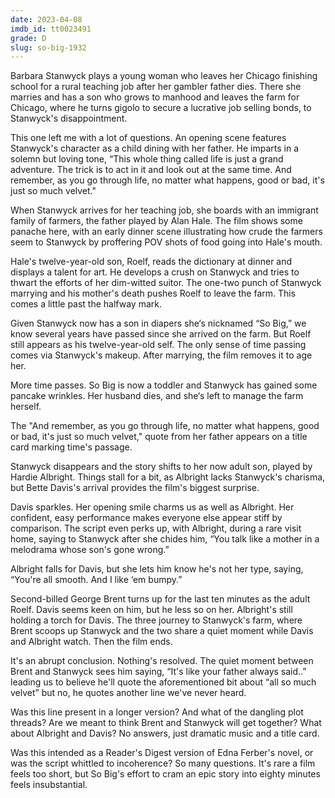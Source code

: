```yaml
---
date: 2023-04-08
imdb_id: tt0023491
grade: D
slug: so-big-1932
---
```


Barbara Stanwyck plays a young woman who leaves her Chicago finishing school for a rural teaching job after her gambler father dies. There she marries and has a son who grows to manhood and leaves the farm for Chicago, where he turns gigolo to secure a lucrative job selling bonds, to Stanwyck's disappointment.

<!-- end -->

This one left me with a lot of questions. An opening scene features Stanwyck's character as a child dining with her father. He imparts in a solemn but loving tone, “This whole thing called life is just a grand adventure. The trick is to act in it and look out at the same time. And remember, as you go through life, no matter what happens, good or bad, it's just so much velvet."

When Stanwyck arrives for her teaching job, she boards with an immigrant family of farmers, the father played by Alan Hale. The film shows some panache here, with an early dinner scene illustrating how crude the farmers seem to Stanwyck by proffering POV shots of food going into Hale's mouth.

Hale's twelve-year-old son, Roelf, reads the dictionary at dinner and displays a talent for art. He develops a crush on Stanwyck and tries to thwart the efforts of her dim-witted suitor. The one-two punch of Stanwyck marrying and his mother's death pushes Roelf to leave the farm. This comes a little past the halfway mark.

Given Stanwyck now has a son in diapers she‘s nicknamed “So Big,” we know several years have passed since she arrived on the farm. But Roelf still appears as his twelve-year-old self. The only sense of time passing comes via Stanwyck's makeup. After marrying, the film removes it to age her.

More time passes. So Big is now a toddler and Stanwyck has gained some pancake wrinkles. Her husband dies, and she‘s left to manage the farm herself.

The "And remember, as you go through life, no matter what happens, good or bad, it's just so much velvet," quote from her father appears on a title card marking time's passage.

Stanwyck disappears and the story shifts to her now adult son, played by Hardie Albright. Things stall for a bit, as Albright lacks Stanwyck's charisma, but Bette Davis's arrival provides the film's biggest surprise.

Davis sparkles. Her opening smile charms us as well as Albright. Her confident, easy performance makes everyone else appear stiff by comparison. The script even perks up, with Albright, during a rare visit home, saying to Stanwyck after she chides him, “You talk like a mother in a melodrama whose son's gone wrong.”

Albright falls for Davis, but she lets him know he's not her type, saying, “You're all smooth. And I like ‘em bumpy.”

Second-billed George Brent turns up for the last ten minutes as the adult Roelf. Davis seems keen on him, but he less so on her. Albright's still holding a torch for Davis. The three journey to Stanwyck's farm, where Brent scoops up Stanwyck and the two share a quiet moment while Davis and Albright watch. Then the film ends.

It's an abrupt conclusion. Nothing's resolved. The quiet moment between Brent and Stanwyck sees him saying, “It's like your father always said..” leading us to believe he'll quote the aforementioned bit about “all so much velvet” but no, he quotes another line we've never heard.

Was this line present in a longer version? And what of the dangling plot threads? Are we meant to think Brent and Stanwyck will get together? What about Albright and Davis? No answers, just dramatic music and a title card.

Was this intended as a Reader's Digest version of Edna Ferber's novel, or was the script whittled to incoherence? So many questions. It's rare a film feels too short, but So Big's effort to cram an epic story into eighty minutes feels insubstantial.
